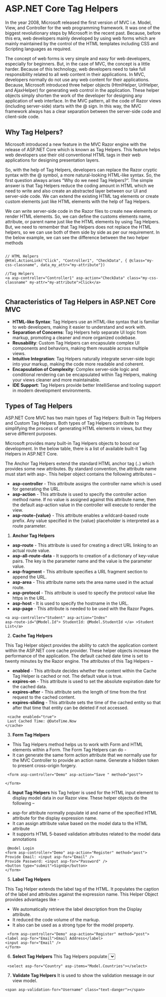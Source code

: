 
# ASP.NET Core Tag Helpers


In the year 2008, Microsoft released the first version of MVC i.e. Model, View, and Controller for the web programming framework. It was one of the biggest revolutionary steps by Microsoft in the recent past. Because, before this era, web developers mainly developed by using web forms which are mainly maintained by the control of the HTML templates including CSS and Scripting languages as required.

The concept of web forms is very simple and easy for web developers, especially for beginners. But, in the case of MVC, the concept is a little harder. Because of this technology, web developers need to take full responsibility related to all web content in their applications.
In MVC, developers normally do not use any web content for their applications. Because, Microsoft introduced three helper objects (HtmlHelper, UrlHelper, and AjaxHelper) for generating web control in the application. These helper objects simply shorten the work of the developer for designing any application of web interface. In the MVC pattern, all the code of Razor views (including server-side) starts with the @ sign. In this way, the MVC framework always has a clear separation between the server-side code and client-side code.


## Why Tag Helpers?
Microsoft introduced a new feature in the MVC Razor engine with the release of ASP.NET Core which is known as Tag Helpers. This feature helps web developers use their old conventional HTML tags in their web applications for designing presentation layers.

So, with the help of Tag Helpers, developers can replace the Razor cryptic syntax with the @ symbol, a more natural-looking HTML-like syntax. So, the first question always arises “Why do we need Tag Helpers?”. The simple answer is that Tag Helpers reduce the coding amount in HTML which we need to write and also create an abstracted layer between our UI and server-side code. We can extend the existing HTML tag elements or create custom elements just like HTML elements with the help of Tag Helpers.


We can write server-side code in the Razor files to create new elements or render HTML elements. So, we can define the customs elements name, attribute, or parent name just like the HTML elements by using Tag Helpers. But, we need to remember that Tag Helpers does not replace the HTML helpers, so we can use both of them side by side as per our requirement. In the below example, we can see the difference between the two helper methods
```

// HTML Helpers
@Html.ActionLink("Click", "Controller1", "CheckData", { @class="my-css-classname", data_my_attr="my-attribute"}) 

//Tag Helpers
<a asp-controller="Controller1" asp-action="CheckData" class="my-css-classname" my-attr="my-attribute">Click</a>


```


## Characteristics of Tag Helpers in ASP.NET Core MVC
- <b>HTML-like Syntax</b>: Tag Helpers use an HTML-like syntax that is familiar to web developers, making it easier to understand and work with.
- <b>Separation of Concerns</b>: Tag Helpers help separate UI logic from markup, promoting a cleaner and more organized codebase.
- <b>Reusability</b>: Custom Tag Helpers can encapsulate complex UI components and behaviors, making them reusable across multiple views.
- <b>Intuitive Integration</b>: Tag Helpers naturally integrate server-side logic into your markup, making the code more readable and coherent.
- <b>Encapsulation of Complexity</b>: Complex server-side logic and conditional rendering can be encapsulated within Tag Helpers, making your views cleaner and more maintainable.
- <b>IDE Support</b>: Tag Helpers provide better IntelliSense and tooling support in modern development environments.


## Types of Tag Helpers
ASP.NET Core MVC has two main types of Tag Helpers: Built-in Tag Helpers and Custom Tag Helpers. Both types of Tag Helpers contribute to simplifying the process of generating HTML elements in views, but they serve different purposes.

Microsoft provides many built-in Tag Helpers objects to boost our development. In the below table, there is a list of available built-it Tag Helpers in ASP.NET Core.

The Anchor Tag Helpers extend the standard HTML anchor tag (<a>..</a>) which provides some new attributes. By standard convention, the attribute name must start with asp-. This helper object contains the following attributes –
- <b>asp-controller</b> - This attribute assigns the controller name which is used for generating the URL.
- <b>asp-action</b> - This attribute is used to specify the controller action method name. If no value is assigned against this attribute name, then the default asp-action value in the controller will execute to render the view.
- <b>asp-route-{value}</b> - This attribute enables a wildcard-based route prefix. Any value specified in the {value} placeholder is interpreted as a route parameter.

1. <b>Anchor Tag Helpers</b>
- <b>asp-route</b> - This attribute is used for creating a direct URL linking to an actual route value.
- <b>asp-all-route-data</b> - It supports to creation of a dictionary of key-value pairs. The key is the parameter name and the value is the parameter value.
- <b>asp-fragment</b> - This attribute specifies a URL fragment section to append the URL.
- <b>asp-area</b> - This attribute name sets the area name used in the actual route.
- <b>asp-protocol</b> - This attribute is used to specify the protocol value like https in the URL.
- <b>asp-host</b> - It is used to specify the hostname in the URL.
- <b>asp-page</b> - This attribute is needed to be used with the Razor Pages.

```
<a asp-controller="Student" asp-action="Index" 
asp-route-id="@Model.Id"> StudentId: @Model.StudentId </a> >Student List</a>
```

2. <b>Cache Tag Helpers</b>

This Tag Helper object provides the ability to catch the application content within the ASP.NET core cache provider. These helper objects increase the performance of the application. The default cached date time is set to twenty minutes by the Razor engine. The attributes of this Tag Helpers –

- <b>enabled</b> - This attribute decides whether the content within the Cache Tag Helper is cached or not. The default value is true.
- <b>expires-on</b> - This attribute is used to set the absolute expiration date for the cached data.
- <b>expires-after</b> - This attribute sets the length of time from the first request to the cached content.
- <b>expires-sliding</b> - This attribute sets the time of the cached entity so that after that time that entity can be deleted if not accessed.

```
 <cache enabled="true">
 Last Cached Time: @DateTime.Now
</cache>
```

3. <b>Form Tag Helpers</b>
- This Tag Helpers method helps us to work with Form and HTML elements within a Form. The Form Tag Helpers can do -
- It can generate the same form action attribute that we normally use for the MVC Controller to provide an action name.
Generate a hidden token to present cross-origin forgery.
```
 <form asp-controller="Demo" asp-action="Save " method="post">

</form>
```
4. <b>Input Tag Helpers</b>
his Tag helper is used for the HTML input element to display model data in our Razor view. These helper objects do the following –
- asp-for attribute normally populate id and name of the specified HTML attribute for the display expression name.
- It can assign attribute value based on the model data to the HTML attribute
- It supports HTML 5-based validation attributes related to the model data annotations

```
 @model Login
<form asp-controller="Demo" asp-action="Register" method="post">
Provide Email: <input asp-for="Email" /> 
Provide Password: <input asp-for="Password" />
<button type="submit">SignUp</button>
</form>

```

5. <b>Label Tag Helpers</b>
 
This Tag Helper extends the label tag of the HTML. It populates the caption of the label and attributes against the expression name. 
This Helper Object provides advantages like -
- We automatically retrieve the label description from the Display attribute.
- It reduced the code volume of the markup.
- It also can be used as a strong type for the model property.

```
 <form asp-controller="Demo" asp-action="Register" method="post">
<label asp-for="Email">Email Address</label>
<input asp-for="Email" /> 
</form>
```


6. <b>Select Tag Helpers</b>
This Tag Helpers populate <select> tag of HTML and also associated option elements for the properties of the error. The asp-for attribute of this tag helps is used to mention the model property name of the select element. Similarly, asp-items specify the option element.

```
 <select asp-for="Country" asp-items="Model.Countries"></select>
```

7. <b> Validate Tag Helpers</b>
It is used to show the validation message in our view model.
```
<span asp-validation-for="Username" class="text-danger"></span>
```